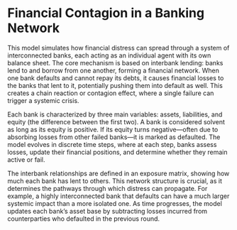 
# Financial Contagion in a Banking Network

This model simulates how financial distress can spread through a system of interconnected banks, each acting as an individual agent with its own balance sheet. The core mechanism is based on interbank lending: banks lend to and borrow from one another, forming a financial network. When one bank defaults and cannot repay its debts, it causes financial losses to the banks that lent to it, potentially pushing them into default as well. This creates a chain reaction or contagion effect, where a single failure can trigger a systemic crisis.

Each bank is characterized by three main variables: assets, liabilities, and equity (the difference between the first two). A bank is considered solvent as long as its equity is positive. If its equity turns negative—often due to absorbing losses from other failed banks—it is marked as defaulted. The model evolves in discrete time steps, where at each step, banks assess losses, update their financial positions, and determine whether they remain active or fail.

The interbank relationships are defined in an exposure matrix, showing how much each bank has lent to others. This network structure is crucial, as it determines the pathways through which distress can propagate. For example, a highly interconnected bank that defaults can have a much larger systemic impact than a more isolated one. As time progresses, the model updates each bank’s asset base by subtracting losses incurred from counterparties who defaulted in the previous round.